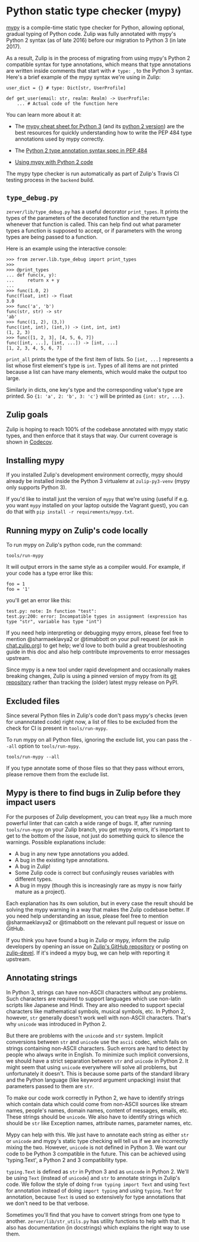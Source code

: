 # Python static type checker (mypy)

[mypy](http://mypy-lang.org/) is a compile-time static type checker
for Python, allowing optional, gradual typing of Python code.  Zulip
was fully annotated with mypy's Python 2 syntax (as of late 2016)
before our migration to Python 3 (in late 2017).

As a result, Zulip is in the process of migrating from using mypy's
Python 2 compatible syntax for type annotations, which means that type
annotations are written inside comments that start with `# type: `, to
the Python 3 syntax.  Here's a brief example of the mypy syntax we're
using in Zulip:

```
user_dict = {} # type: Dict[str, UserProfile]

def get_user(email: str, realm: Realm) -> UserProfile:
    ... # Actual code of the function here
```

You can learn more about it at:

* The
  [mypy cheat sheet for Python 3](http://mypy.readthedocs.io/en/latest/cheat_sheet_py3.html)
  (and its
  [python 2 version](https://github.com/python/mypy/blob/master/docs/source/cheat_sheet.rst))
  are the best resources for quickly understanding how to write the
  PEP 484 type annotations used by mypy correctly.

* The [Python 2 type annotation syntax spec in PEP
  484](https://www.python.org/dev/peps/pep-0484/#suggested-syntax-for-python-2-7-and-straddling-code)

* [Using mypy with Python 2 code](http://mypy.readthedocs.io/en/latest/python2.html)

The mypy type checker is run automatically as part of Zulip's Travis
CI testing process in the `backend` build.

## `type_debug.py`

`zerver/lib/type_debug.py` has a useful decorator `print_types`.  It
prints the types of the parameters of the decorated function and the
return type whenever that function is called.  This can help find out
what parameter types a function is supposed to accept, or if
parameters with the wrong types are being passed to a function.

Here is an example using the interactive console:

```
>>> from zerver.lib.type_debug import print_types
>>>
>>> @print_types
... def func(x, y):
...     return x + y
...
>>> func(1.0, 2)
func(float, int) -> float
3.0
>>> func('a', 'b')
func(str, str) -> str
'ab'
>>> func((1, 2), (3,))
func((int, int), (int,)) -> (int, int, int)
(1, 2, 3)
>>> func([1, 2, 3], [4, 5, 6, 7])
func([int, ...], [int, ...]) -> [int, ...]
[1, 2, 3, 4, 5, 6, 7]
```

`print_all` prints the type of the first item of lists.  So `[int, ...]` represents
a list whose first element's type is `int`.  Types of all items are not printed
because a list can have many elements, which would make the output too large.

Similarly in dicts, one key's type and the corresponding value's type are printed.
So `{1: 'a', 2: 'b', 3: 'c'}` will be printed as `{int: str, ...}`.

## Zulip goals

Zulip is hoping to reach 100% of the codebase annotated with mypy
static types, and then enforce that it stays that way.  Our current
coverage is shown in
[Codecov](https://codecov.io/gh/zulip/zulip).

## Installing mypy

If you installed Zulip's development environment correctly, mypy
should already be installed inside the Python 3 virtualenv at
`zulip-py3-venv` (mypy only supports Python 3).

If you'd like to install just the version of `mypy` that we're using
(useful if e.g. you want `mypy` installed on your laptop outside the
Vagrant guest), you can do that with `pip install -r
requirements/mypy.txt`.

## Running mypy on Zulip's code locally

To run mypy on Zulip's python code, run the command:

    tools/run-mypy

It will output errors in the same style as a compiler would.  For
example, if your code has a type error like this:

```
foo = 1
foo = '1'
```

you'll get an error like this:

```
test.py: note: In function "test":
test.py:200: error: Incompatible types in assignment (expression has type "str", variable has type "int")
```

If you need help interpreting or debugging mypy errors, please feel
free to mention @sharmaeklavya2 or @timabbott on your pull request (or
ask in [chat.zulip.org](https://chat.zulip.org)) to get help; we'd love to both
build a great troubleshooting guide in this doc and also help
contribute improvements to error messages upstream.

Since mypy is a new tool under rapid development and occasionally
makes breaking changes, Zulip is using a pinned version of mypy from
its [git repository](https://github.com/python/mypy) rather than
tracking the (older) latest mypy release on PyPI.

## Excluded files

Since several Python files in Zulip's code don't pass mypy's checks
(even for unannotated code) right now, a list of files to be excluded
from the check for CI is present in `tools/run-mypy`.

To run mypy on all Python files, ignoring the exclude list, you can
pass the `--all` option to `tools/run-mypy`.

    tools/run-mypy --all

If you type annotate some of those files so that they pass without
errors, please remove them from the exclude list.

## Mypy is there to find bugs in Zulip before they impact users

For the purposes of Zulip development, you can treat `mypy` like a
much more powerful linter that can catch a wide range of bugs.  If,
after running `tools/run-mypy` on your Zulip branch, you get mypy
errors, it's important to get to the bottom of the issue, not just do
something quick to silence the warnings.  Possible explanations include:

* A bug in any new type annotations you added.
* A bug in the existing type annotations.
* A bug in Zulip!
* Some Zulip code is correct but confusingly reuses variables with
  different types.
* A bug in mypy (though this is increasingly rare as mypy is now
  fairly mature as a project).

Each explanation has its own solution, but in every case the result
should be solving the mypy warning in a way that makes the Zulip
codebase better.  If you need help understanding an issue, please feel
free to mention @sharmaeklavya2 or @timabbott on the relevant pull
request or issue on GitHub.

If you think you have found a bug in Zulip or mypy, inform the zulip
developers by opening an issue on [Zulip's GitHub
repository](https://github.com/zulip/zulip/issues) or posting on
[zulip-devel](https://groups.google.com/d/forum/zulip-devel).  If it's
indeed a mypy bug, we can help with reporting it upstream.

## Annotating strings

In Python 3, strings can have non-ASCII characters without any problems.
Such characters are required to support languages which use non-latin
scripts like Japanese and Hindi.  They are also needed to support special
characters like mathematical symbols, musical symbols, etc.
In Python 2, however, `str` generally doesn't work well with non-ASCII
characters.  That's why `unicode` was introduced in Python 2.

But there are problems with the `unicode` and `str` system.  Implicit
conversions between `str` and `unicode` use the `ascii` codec, which
fails on strings containing non-ASCII characters.  Such errors are hard
to detect by people who always write in English.  To minimize such
implicit conversions, we should have a strict separation between `str`
and `unicode` in Python 2.  It might seem that using `unicode` everywhere
will solve all problems, but unfortunately it doesn't.  This is because
some parts of the standard library and the Python language (like keyword
argument unpacking) insist that parameters passed to them are `str`.

To make our code work correctly in Python 2, we have to identify strings
which contain data which could come from non-ASCII sources like stream
names, people's names, domain names, content of messages, emails, etc.
These strings should be `unicode`.  We also have to identify strings
which should be `str` like Exception names, attribute names, parameter
names, etc.

Mypy can help with this.  We just have to annotate each string as either
`str` or `unicode` and mypy's static type checking will tell us if we
are incorrectly mixing the two.  However, `unicode` is not defined in
Python 3.  We want our code to be Python 3 compatible in the future.
This can be achieved using 'typing.Text', a Python 2 and 3 compatibility type.

`typing.Text` is defined as `str` in Python 3 and as `unicode` in
Python 2.  We'll be using `Text` (instead of `unicode`) and `str`
to annotate strings in Zulip's code.  We follow the style of doing
`from typing import Text` and using `Text` for annotation instead
of doing `import typing` and using `typing.Text` for annotation, because
`Text` is used so extensively for type annotations that we don't
need to be that verbose.

Sometimes you'll find that you have to convert strings from one type to
another.  `zerver/lib/str_utils.py` has utility functions to help with that.
It also has documentation (in docstrings) which explains the right way
to use them.
